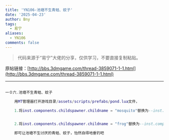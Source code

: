 ```yaml
---
title: 'YN106-池塘不生青蛙、蚊子'
date: '2025-04-23'
author: Bny
tags:
  - 易宁
aliases:
  - YN106
comments: false
---
```


> 代码来源于“易宁”大佬的分享，仅供学习，不要直接复制粘贴。

原帖链接：[http://bbs.3dmgame.com/thread-3859071-1-1.html](http://bbs.3dmgame.com/thread-3859071-1-1.html)

---

```lua  

一０六.池塘不生青蛙、蚊子	用MT管理器打开游戏目录/assets/scripts/prefabs/pond.lua文件，	1.将inst.components.childspawner.childname = "mosquito"替换为--inst.components.childspawner.childname = "mosquito"	2.将inst.components.childspawner.childname = "frog"替换为--inst.components.childspawner.childname = "frog"	即可让池塘不生讨厌的青蛙、蚊子，怡然自得地垂钓吧

```  


